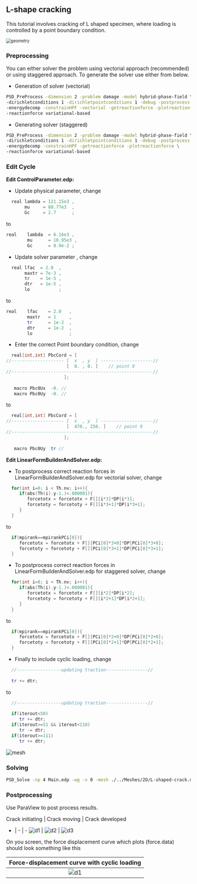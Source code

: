 ## L-shape cracking ##

This tutorial involves cracking of L shaped specimen, where loading is controlled by a point boundary condition.

<img src="./geometry.png" alt="geometry" style="zoom:80%;" />

### Preprocessing ###

You can either solver the problem using vectorial approach (recommended) or using staggered approach. To generate the solver use either from below.

- Generation of solver (vectorial)

```bash
PSD_PreProcess -dimension 2 -problem damage -model hybrid-phase-field \
-dirichletconditions 1 -dirichletpointconditions 1 -debug -postprocess ud \
-energydecomp -constrainHPF -vectorial -getreactionforce -plotreactionforce \
-reactionforce variational-based
```

- Generating solver (staggered)

```bash
PSD_PreProcess -dimension 2 -problem damage -model hybrid-phase-field \
-dirichletconditions 1 -dirichletpointconditions 1 -debug -postprocess ud \
-energydecomp -constrainHPF -getreactionforce -plotreactionforce \
-reactionforce variational-based
```




### Edit Cycle ###

**Edit ControlParameter.edp:**

- Update physical parameter, change
```c++
  real lambda = 121.15e3 ,                                                    
       mu     = 80.77e3  ,                                                    
       Gc     = 2.7      ; 
```

to

```c++
real	lambda	= 6.16e3 ,
		mu		= 10.95e3 ,
		Gc		= 8.9e-2 ;
```
- Update solver parameter , change
```c++
  real lfac  = 2.0  ,                                                         
       maxtr = 7e-3 ,                                                         
       tr    = 1e-5 ,                                                         
       dtr   = 1e-5 ,                                                         
       lo           ; 
```
to
```c++
real	lfac	= 2.0	,
		maxtr	= 1		,
		tr		= 1e-2	,
		dtr		= 1e-2	,
		lo				;
```
- Enter the correct Point boundary condition, change
```c++
  real[int,int] PbcCord = [                                                
//-------------------- [  x  , y  ] --------------------//                   
                       [  0. , 0. ]    // point 0                       
//------------------------------------------------------//                    
                      ];                                                      
                                                                              
   macro Pbc0Ux  -0. //                                                 
   macro Pbc0Uy  -0. //
```
to 
```c++
  real[int,int] PbcCord = [                                                   
//-------------------- [  x  , y  ] --------------------//                   
                       [  470., 250. ]    // point 0                       
//------------------------------------------------------//                    
                      ];                                                      
                                                                              
   macro Pbc0Uy  tr //
```


**Edit LinearFormBuilderAndSolver.edp:**

- To postprocess correct reaction forces in LinearFormBuilderAndSolver.edp for vectorial solver, change
```c++
  for(int i=0; i < Th.nv; i++){                                                 
     if(abs(Th(i).y-1.)<.000001){                                               
        forcetotx = forcetotx + F[][i*3]*DP[i*3];           
        forcetoty = forcetoty + F[][i*3+1]*DP[i*3+1];       
     }                                                                          
  } 
```
to
```c++
  if(mpirank==mpirankPCi[0]){
     forcetotx = forcetotx + F[][PCi[0]*3+0]*DP[PCi[0]*3+0];           
     forcetoty = forcetoty + F[][PCi[0]*3+1]*DP[PCi[0]*3+1]; 
  } 
```

- To postprocess correct reaction forces in LinearFormBuilderAndSolver.edp for staggered solver, change

```c++
  for(int i=0; i < Th.nv; i++){                                                 
     if(abs(Th(i).y-1.)<.000001){                                               
        forcetotx = forcetotx + F[][i*2]*DP[i*2];           
        forcetoty = forcetoty + F[][i*2+1]*DP[i*2+1];       
     }                                                                          
  }
```

to

```c++
  if(mpirank==mpirankPCi[0]){
     forcetotx = forcetotx + F[][PCi[0]*2+0]*DP[PCi[0]*2+0];           
     forcetoty = forcetoty + F[][PCi[0]*2+1]*DP[PCi[0]*2+1]; 
  } 
```

- Finally to include cyclic loading, change
```c++
  //-----------------updating traction----------------//                        
                                                                                
  tr += dtr; 
```
to
```c++
  //-----------------updating traction----------------//                        
  
  if(iterout<50)                                                                         
     tr += dtr;
  if(iterout>=51 && iterout<110) 
     tr -= dtr; 
  if(iterout>=111)                    
     tr += dtr; 
```

![mesh](./mesh.png)



### Solving ###

```bash
PSD_Solve -np 4 Main.edp -wg -v 0 -mesh ./../Meshes/2D/L-shaped-crack.msh
```

### Postprocessing

Use ParaView to post process results. 


 Crack initiating | Crack moving | Crack developed
- | - | -
![d1](./d1.png) | ![d2](./d2.png) | ![d3](./d3.png)

On you screen, the force displacement curve which plots (force.data) should look something like this

| **Force-displacement curve with cyclic loading**  |
| :-----------------------------------------------: |
|        ![d1](./force-displacement.png)            |
